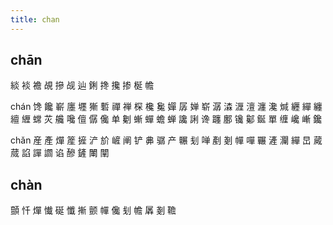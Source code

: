 ```yaml
---
title: chan
---
```


## chān
緂
裧
襜
覘
摻
觇
辿
鋓
搀
攙
掺
梴
幨




chán
馋
饞
嶄
廛
壥
獑
磛
禪
禅
棎
欃
毚
嬋
孱
婵
崭
潺
潹
湹
澶
瀍
瀺
煘
纒
繟
纏
繵
緾
蟐
苂
艬
嚵
儃
僝
儳
单
劖
螹
蟬
蟾
蝉
讒
誗
谗
躔
鄽
镵
酁
鋋
單
缠
巉
嶃
鑱















chǎn
産
產
燀
簅
摌
浐
斺
嵼
阐
铲
丳
骣
产
冁
刬
啴
剷
剗
幝
嘽
囅
滻
灛
繟
旵
蕆
蒇
諂
譂
讇
谄
醦
鏟
閳
闡
## chàn
顫
忏
燀
懴
硟
懺
摲
颤
幝
儳
刬
幨
羼
剗
韂
